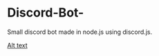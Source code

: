 # Discord-Bot-
Small discord bot made in node.js using discord.js.

[Alt text](https://github.com/sikozonpc/Discord-Bot-/blob/master/img.png)
